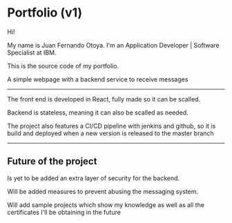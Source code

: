 # Portfolio (v1)

Hi!

My name is Juan Fernando Otoya. I'm an Application Developer | Software Specialist at IBM.

This is the source code of my portfolio.

A simple webpage with a backend service to receive messages

---

The front end is developed in React, fully made so it can be scalled.

Backend is stateless, meaning it can also be scalled as needed.

The project also features a CI/CD pipeline with jenkins and github,
so it is build and deployed when a new version is released to the
master branch

---

## Future of the project

Is yet to be added an extra layer of security for the backend.

Will be added measures to prevent abusing the messaging system.

Will add sample projects which show my knowledge as well as all the certificates
I'll be obtaining in the future